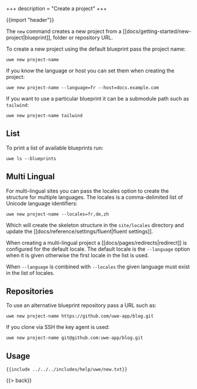 +++
description = "Create a project"
+++

{{import "header"}}

The `new` command creates a new project from a [[docs/getting-started/new-project|blueprint]], folder or repository URL.

To create a new project using the default blueprint pass the project name:

```text
uwe new project-name
```

If you know the language or host you can set them when creating the project:

```text
uwe new project-name --language=fr --host=docs.example.com
```

If you want to use a particular blueprint it can be a submodule path such as `tailwind`:

```text
uwe new project-name tailwind
```

## List

To print a list of available blueprints run:

```text
uwe ls --blueprints
```

## Multi Lingual

For multi-lingual sites you can pass the locales option to create the structure for multiple languages. The locales is a comma-delimited list of Unicode language identifiers:

```text
uwe new project-name --locales=fr,de,zh
```

Which will create the skeleton structure in the `site/locales` directory and update the [[docs/reference/settings/fluent|fluent settings]].

When creating a multi-lingual project a [[docs/pages/redirects|redirect]] is configured for the default locale. The default locale is the `--language` option when it is given otherwise the first locale in the list is used.

When `--language` is combined with `--locales` the given language must exist in the list of locales.

## Repositories

To use an alternative blueprint repository pass a URL such as:

```text
uwe new project-name https://github.com/uwe-app/blog.git
```

If you clone via SSH the key agent is used:

```text
uwe new project-name git@github.com:uwe-app/blog.git
```

## Usage

```text
{{include ../../../includes/help/uwe/new.txt}}
```

{{> back}}
